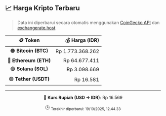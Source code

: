 

<!-- HARGA_KRIPTO -->
## 📈 Harga Kripto Terbaru

> Data ini diperbarui secara otomatis menggunakan [CoinGecko API](https://www.coingecko.com/) dan [exchangerate.host](https://exchangerate.host/)

<div align="center">

| 🪙 Token | 💰 Harga (IDR) |
|:------:|---------------:|
| 🟠 **Bitcoin (BTC)**   | Rp 1.773.368.262 |
| 🔵 **Ethereum (ETH)**  | Rp 64.677.411 |
| 🟣 **Solana (SOL)**    | Rp 3.098.669 |
| 🟢 **Tether (USDT)**   | Rp 16.581 |

---

💱 **Kurs Rupiah (USD → IDR)**: Rp 16.569

🕒 <sub>Terakhir diperbarui: 19/10/2025, 12.44.33</sub>

</div>
<!-- /HARGA_KRIPTO -->